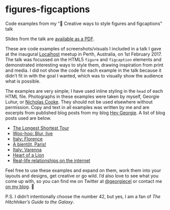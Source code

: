 # figures-figcaptions
Code examples from my “🦄 Creative ways to style figures and figcaptions” talk

Slides from the talk are [available as a PDF](https://dl.dropboxusercontent.com/u/28267569/Presentations/Creative%20ways%20to%20style%20figures%20and%20figcaptions.pdf).

These are code examples of screenshots/visuals I included in a talk I gave at the inaugural <a href="http://localhost.events/">Localhost</a> meetup in Perth, Australia, on 1st February 2017. The talk was focussed on the HTML5 `figure` and `figcaption` elements and demonstrated interesting ways to style them, drawing inspiration from print and media. I did not show the code for each example in the talk because it didn’t fit in with the goal I wanted, which was to visually show the audience what is possible.

The examples are very simple; I have used inline styling in the `head` of each HTML file. Photographs in these examples were taken by myself, Georgie Luhur, or [Nicholas Cooke](http://nicholascooke.com). They should not be used elsewhere without permission. Copy and text in all examples was written by me and are excerpts from published blog posts from my blog [Hey Georgie](http://hey.georgie.nu). A list of blog posts used are below.

* [The Longest Shortest Tour](http://hey.georgie.nu/the-longest-shortest-tour/)
* [Woo-hoo: Blur, live](http://hey.georgie.nu/blur/)
* [Italy: Florence](http://hey.georgie.nu/florence/)
* [À bientôt, Paris!](http://hey.georgie.nu/paris/)
* [Italy: Varenna](http://hey.georgie.nu/varenna/)
* [Heart of a Lion](http://hey.georgie.nu/heart-of-a-lion/)
* [Real-life relationships on the internet](http://hey.georgie.nu/relationships-internet/)

Feel free to use these examples and expand on them, work them into your layouts and designs, get creative or go wild. I’d also love to see what you come up with, so you can find me on Twitter at [@georgiecel](https://twitter.com/georgiecel) or contact me [on my blog](http://hey.georgie.nu). 🤗

P.S. I didn’t intentionally choose the number 42, but yes, I am a fan of *The Hitchhiker’s Guide to the Galaxy*.